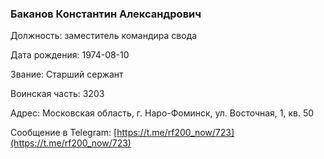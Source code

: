 ### Баканов Константин Александрович

Должность: заместитель командира свода

Дата рождения: 1974-08-10

Звание: Старший сержант

Воинская часть: 3203

Адрес: Московская область, г. Наро-Фоминск, ул. Восточная, 1, кв. 50

Сообщение в Telegram: [https://t.me/rf200_now/723](https://t.me/rf200_now/723)
